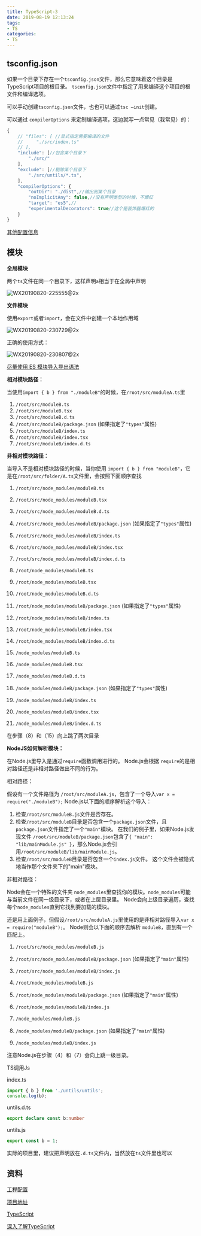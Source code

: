 ```yaml
---
title: TypeScript-3
date: 2019-08-19 12:13:24
tags: 
- TS
categories: 
- TS
---
```


## tsconfig.json

如果一个目录下存在一个`tsconfig.json`文件，那么它意味着这个目录是TypeScript项目的根目录。 `tsconfig.json`文件中指定了用来编译这个项目的根文件和编译选项。

可以手动创建`tsconfig.json`文件，也也可以通过`tsc —init`创建。

可以通过 `compilerOptions` 来定制编译选项，这边就写一点常见（我常见）的：

```javascript
{
    // "files": [ //显式指定需要编译的文件
    //     "./src/index.ts"
    // ],
    "include": [//包含某个目录下
        "./src/"
    ],
    "exclude": [//剔除某个目录下
        "./src/untils/*.ts",
    ],
    "compilerOptions": {
        "outDir": "./dist",//输出到某个目录
        "noImplicitAny": false,//没有声明类型的时候，不爆红
        "target": "es5",//
        "experimentalDecorators": true//这个是装饰器爆红的
    }
}
```

[其他配置信息](https://jkchao.github.io/typescript-book-chinese/project/compilationContext.html#tsconfig-json)



## 模块

**全局模块**

两个`ts`文件在同一个目录下，这样声明`a`相当于在全局中声明

![WX20190820-225555@2x](http://114.55.30.96/WX20190820-225555@2x.png)



**文件模块**

使用`export`或者`import`，会在文件中创建一个本地作用域

![WX20190820-230729@2x](http://114.55.30.96/WX20190820-230729@2x.png)

正确的使用方式：

![WX20190820-230807@2x](http://114.55.30.96/WX20190820-230807@2x.png)

[尽量使用 ES 模块导入导出语法]([https://qinhanwen.github.io/2019/02/13/import-export%E7%AD%89%E7%AD%89/](https://qinhanwen.github.io/2019/02/13/import-export等等/))



**相对模块路径：**

当使用`import { b } from "./moduleB"`的时候，在`/root/src/moduleA.ts`里

1. `/root/src/moduleB.ts`
2. `/root/src/moduleB.tsx`
3. `/root/src/moduleB.d.ts`
4. `/root/src/moduleB/package.json` (如果指定了`"types"`属性)
5. `/root/src/moduleB/index.ts`
6. `/root/src/moduleB/index.tsx`
7. `/root/src/moduleB/index.d.ts`



**非相对模块路径：**

当导入不是相对模块路径的时候，当你使用 `import { b } from "moduleB"`，它是在`/root/src/folder/A.ts`文件里，会按照下面顺序查找

1. `/root/src/node_modules/moduleB.ts`

2. `/root/src/node_modules/moduleB.tsx`

3. `/root/src/node_modules/moduleB.d.ts`

4. `/root/src/node_modules/moduleB/package.json` (如果指定了`"types"`属性)

5. `/root/src/node_modules/moduleB/index.ts`

6. `/root/src/node_modules/moduleB/index.tsx`

7. `/root/src/node_modules/moduleB/index.d.ts` 

   

8. `/root/node_modules/moduleB.ts`

9. `/root/node_modules/moduleB.tsx`

10. `/root/node_modules/moduleB.d.ts`

11. `/root/node_modules/moduleB/package.json` (如果指定了`"types"`属性)

12. `/root/node_modules/moduleB/index.ts`

13. `/root/node_modules/moduleB/index.tsx`

14. `/root/node_modules/moduleB/index.d.ts` 

    

15. `/node_modules/moduleB.ts`

16. `/node_modules/moduleB.tsx`

17. `/node_modules/moduleB.d.ts`

18. `/node_modules/moduleB/package.json` (如果指定了`"types"`属性)

19. `/node_modules/moduleB/index.ts`

20. `/node_modules/moduleB/index.tsx`

21. `/node_modules/moduleB/index.d.ts`

在步骤（8）和（15）向上跳了两次目录



**NodeJS如何解析模块：**

在Node.js里导入是通过`require`函数调用进行的。 Node.js会根据 `require`的是相对路径还是非相对路径做出不同的行为。

相对路径：

假设有一个文件路径为 `/root/src/moduleA.js`，包含了一个导入`var x = require("./moduleB");` Node.js以下面的顺序解析这个导入：

1. 检查`/root/src/moduleB.js`文件是否存在。
2. 检查`/root/src/moduleB`目录是否包含一个`package.json`文件，且`package.json`文件指定了一个`"main"`模块。 在我们的例子里，如果Node.js发现文件 `/root/src/moduleB/package.json`包含了`{ "main": "lib/mainModule.js" }`，那么Node.js会引用`/root/src/moduleB/lib/mainModule.js`。
3. 检查`/root/src/moduleB`目录是否包含一个`index.js`文件。 这个文件会被隐式地当作那个文件夹下的"main"模块。



非相对路径：

Node会在一个特殊的文件夹 `node_modules`里查找你的模块。`node_modules`可能与当前文件在同一级目录下，或者在上层目录里。 Node会向上级目录遍历，查找每个`node_modules`直到它找到要加载的模块。

还是用上面例子，但假设`/root/src/moduleA.js`里使用的是非相对路径导入`var x = require("moduleB");`。 Node则会以下面的顺序去解析 `moduleB`，直到有一个匹配上。

1. `/root/src/node_modules/moduleB.js`

2. `/root/src/node_modules/moduleB/package.json` (如果指定了`"main"`属性)

3. `/root/src/node_modules/moduleB/index.js` 

   

4. `/root/node_modules/moduleB.js`

5. `/root/node_modules/moduleB/package.json` (如果指定了`"main"`属性)

6. `/root/node_modules/moduleB/index.js` 

   

7. `/node_modules/moduleB.js`

8. `/node_modules/moduleB/package.json` (如果指定了`"main"`属性)

9. `/node_modules/moduleB/index.js`

注意Node.js在步骤（4）和（7）会向上跳一级目录。



TS调用Js

index.ts

```typescript
import { b } from './untils/untils';
console.log(b);
```

untils.d.ts

```typescript
export declare const b:number
```

untils.js

```javascript
export const b = 1;
```



实际的项目里，建议把声明放在`.d.ts`文件内，当然放在`ts`文件里也可以



## 资料

[工程配置](https://zhongsp.gitbooks.io/typescript-handbook/content/doc/handbook/tsconfig.json.html)

[项目地址](https://github.com/qinhanwen/qhw-learning-typescript.git)

[TypeScript](https://www.tslang.cn/docs/handbook/module-resolution.html)

[深入了解TypeScript](https://jkchao.github.io/typescript-book-chinese/)
